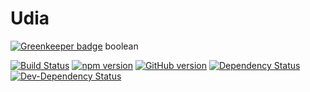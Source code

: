 # Udia

[![Greenkeeper badge](https://badges.greenkeeper.io/udia-software/udia-boolean.svg)](https://greenkeeper.io/)
boolean

[![Build Status](https://travis-ci.org/udia-software/udia-boolean.svg?branch=master)](https://travis-ci.org/udia-software/udia-boolean)
[![npm version](https://badge.fury.io/js/udia-boolean.svg)](https://badge.fury.io/js/udia-boolean)
[![GitHub version](https://badge.fury.io/gh/udia-software%2Fudia-boolean.svg)](https://badge.fury.io/gh/udia-software%2Fudia-boolean)
[![Dependency Status](https://img.shields.io/david/udia-software/udia-boolean.svg)](https://david-dm.org/udia-software/udia-boolean)
[![Dev-Dependency Status](https://img.shields.io/david/dev/udia-software/udia-boolean.svg)](https://david-dm.org/udia-software/udia-boolean#info=devDependencies)
